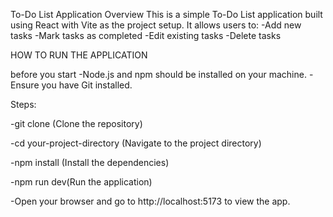 To-Do List Application 
Overview
This is a simple To-Do List application built using React with Vite as the project setup. It allows users to:
-Add new tasks
-Mark tasks as completed
-Edit existing tasks
-Delete tasks

HOW TO RUN THE APPLICATION

before you start
-Node.js and npm should be installed on your machine.
-Ensure you have Git installed.

Steps:

-git clone <repository-url>  (Clone the repository)


-cd your-project-directory  (Navigate to the project directory)

-npm install  (Install the dependencies)

-npm run dev(Run the application)

-Open your browser and go to http://localhost:5173 to view the app.
